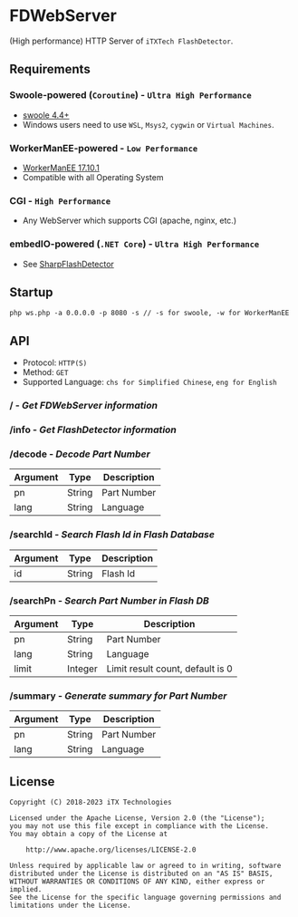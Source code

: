 # FDWebServer

(High performance) HTTP Server of `iTXTech FlashDetector`.

## Requirements

### Swoole-powered (`Coroutine`) - `Ultra High Performance`

* [swoole 4.4+](https://github.com/swoole/swoole-src)
* Windows users need to use `WSL`, `Msys2`, `cygwin` or `Virtual Machines`.

### WorkerManEE-powered - `Low Performance`

* [WorkerManEE 17.10.1](https://github.com/EaseCation/WorkerManEE)
* Compatible with all Operating System

### CGI - `High Performance`

* Any WebServer which supports CGI (apache, nginx, etc.)

### embedIO-powered (`.NET Core`) - `Ultra High Performance`

* See [SharpFlashDetector](https://github.com/iTXTech/SharpFlashDetector)

## Startup

```
php ws.php -a 0.0.0.0 -p 8080 -s // -s for swoole, -w for WorkerManEE
```

## API

* Protocol: `HTTP(S)`
* Method: `GET`
* Supported Language: `chs for Simplified Chinese`, `eng for English`

### / - *Get FDWebServer information*

### /info - *Get FlashDetector information*

### /decode - *Decode Part Number*

|Argument|Type|Description|
|---|---|---|
|pn|String|Part Number|
|lang|String|Language|

### /searchId - *Search Flash Id in Flash Database*

|Argument|Type|Description|
|---|---|---|
|id|String|Flash Id|

### /searchPn - *Search Part Number in Flash DB*

|Argument|Type|Description|
|---|---|---|
|pn|String|Part Number|
|lang|String|Language|
|limit|Integer|Limit result count, default is 0|

### /summary - *Generate summary for Part Number*

|Argument|Type|Description|
|---|---|---|
|pn|String|Part Number|
|lang|String|Language|

## License

    Copyright (C) 2018-2023 iTX Technologies

    Licensed under the Apache License, Version 2.0 (the "License");
    you may not use this file except in compliance with the License.
    You may obtain a copy of the License at

        http://www.apache.org/licenses/LICENSE-2.0

    Unless required by applicable law or agreed to in writing, software
    distributed under the License is distributed on an "AS IS" BASIS,
    WITHOUT WARRANTIES OR CONDITIONS OF ANY KIND, either express or implied.
    See the License for the specific language governing permissions and
    limitations under the License.
